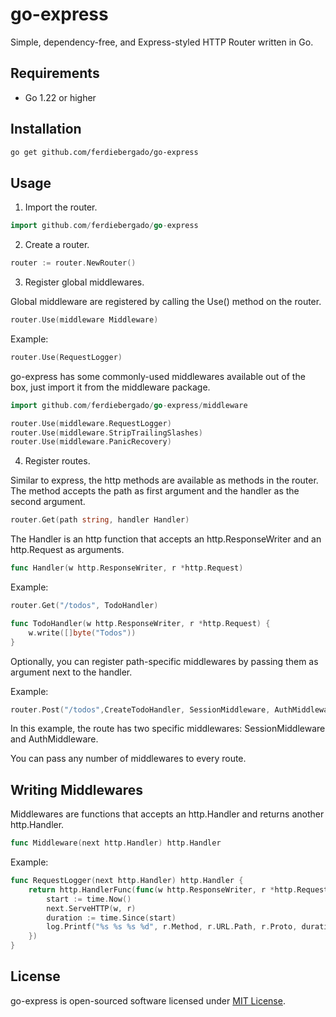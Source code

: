 # go-express
Simple, dependency-free, and Express-styled HTTP Router written in Go.

## Requirements

- Go 1.22 or higher

## Installation

```sh
go get github.com/ferdiebergado/go-express
```

## Usage
1. Import the router.

```go
import github.com/ferdiebergado/go-express
```

2. Create a router.

```go
router := router.NewRouter()
```

3. Register global middlewares.

Global middleware are registered by calling the Use() method on the router.

```go
router.Use(middleware Middleware)
```

Example:

```go
router.Use(RequestLogger)
```

go-express has some commonly-used middlewares available out of the box, just import it from the middleware package.

```go
import github.com/ferdiebergado/go-express/middleware

router.Use(middleware.RequestLogger)
router.Use(middleware.StripTrailingSlashes)
router.Use(middleware.PanicRecovery)
```

4. Register routes.

Similar to express, the http methods are available as methods in the router. The method accepts the path as first argument and the handler as the second argument.

```go
router.Get(path string, handler Handler)
```

The Handler is an http function that accepts an http.ResponseWriter and an http.Request as arguments.

```go
func Handler(w http.ResponseWriter, r *http.Request)
```

Example:

```go
router.Get("/todos", TodoHandler)

func TodoHandler(w http.ResponseWriter, r *http.Request) {
    w.write([]byte("Todos"))
}
```

Optionally, you can register path-specific middlewares by passing them as argument next to the handler.

Example:

```go
router.Post("/todos",CreateTodoHandler, SessionMiddleware, AuthMiddleware)
```

In this example, the route has two specific middlewares: SessionMiddleware and AuthMiddleware.

You can pass any number of middlewares to every route.

## Writing Middlewares

Middlewares are functions that accepts an http.Handler and returns another http.Handler.

```go
func Middleware(next http.Handler) http.Handler
```

Example:

```go
func RequestLogger(next http.Handler) http.Handler {
	return http.HandlerFunc(func(w http.ResponseWriter, r *http.Request) {
		start := time.Now()
		next.ServeHTTP(w, r)
        duration := time.Since(start)
		log.Printf("%s %s %s %d", r.Method, r.URL.Path, r.Proto, duration)
	})
}
```

## License
go-express is open-sourced software licensed under [MIT License](https://github.com/ferdiebergado/go-express/blob/main/LICENSE).